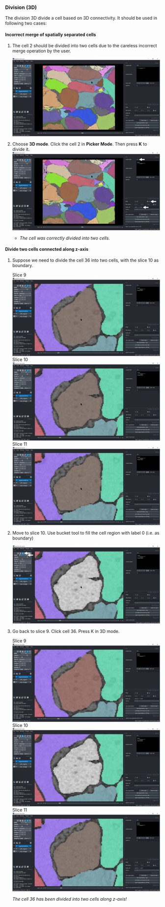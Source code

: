 ### Division (3D)

The division 3D divide a cell based on 3D connectivity. It should be used in following two cases:

#### Incorrect merge of spatially separated cells
1. The cell 2 should be divided into two cells due to the careless incorrect merge operation by the user.

    ![slice1](./pictures/division_3d_1_annotation.png)

2. Choose **3D mode**. Click the cell 2 in **Picker Mode**. Then press **K** to divide it. 
    ![slice1](./pictures/division_3d_2_annotation.png)

    - *The cell was correctly divided into two cells.*

#### Divide two cells connected along z-axis
1. Suppose we need to divide the cell 36 into two cells, with the slice 10 as boundary.

    Slice 9
    ![slice1](./pictures/division_3d_s9_annotation.png)
    Slice 10
    ![slice1](./pictures/division_3d_s10_annotation.png)
    Slice 11
    ![slice1](./pictures/division_3d_s11_annotation.png)

2. Move to slice 10. Use bucket tool to fill the cell region with label 0 (i.e. as boundary)
    
    ![slice1](./pictures/division_3d_s10_clean_annotation.png)

4. Go back to slice 9. Click cell 36. Press K in 3D mode.

    Slice 9
    ![slice1](./pictures/division_3d_s9_2.png)
    Slice 10
    ![slice1](./pictures/division_3d_s10_clean.png)
    Slice 11
    ![slice1](./pictures/division_3d_s11_2.png)

    *The cell 36 has been divided into two cells along z-axis!*